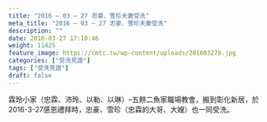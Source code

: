 ```yaml
---
title: "2016 – 03 – 27 忠豪、雪珍夫妻受洗"
meta_title: "2016 – 03 – 27 忠豪、雪珍夫妻受洗"
description: ""
date: 2016-03-27 17:10:46
weight: 11425
feature_image: https://cmtc.tw/wp-content/uploads/20160327b.jpg
categories: ["受洗見證"]
tags: ["受洗見證"]
draft: false
---
```


霖玲小家（忠霖、沛玲、以勒、以琳）–五餅二魚家職場教會，搬到彰化新居，於2016-3-27感恩禮拜時，忠豪、雪珍（忠霖的大哥、大嫂）也一同受洗。
        